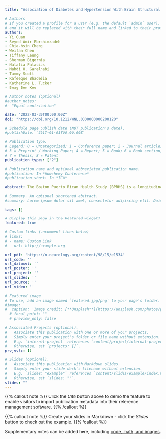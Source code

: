 ```yaml
---
title: "Association of Diabetes and Hypertension With Brain Structural Integrity and Cognition in the Boston Puerto Rican Health Study Cohort"

# Authors
# If you created a profile for a user (e.g. the default `admin` user), write the username (folder name) here 
# and it will be replaced with their full name and linked to their profile.
authors:
- Yi Guan
- Seyed Amir Ebrahimzadeh
- Chia-hsin Cheng
- Weifan Chen
- Tiffany Leung
- Sherman Bigornia
- Natalia Palacios
- Mahdi O. Garelnabi
- Tammy Scott
- Rafeeque Bhadelia
- Katherine L. Tucker
- Bnag-Bon Koo

# Author notes (optional)
#author_notes:
#- "Equal contribution"

date: "2022-03-30T00:00:00Z"
doi: "https://doi.org/10.1212/WNL.0000000000200120"

# Schedule page publish date (NOT publication's date).
#publishDate: "2017-01-01T00:00:00Z"

# Publication type.
# Legend: 0 = Uncategorized; 1 = Conference paper; 2 = Journal article;
# 3 = Preprint / Working Paper; 4 = Report; 5 = Book; 6 = Book section;
# 7 = Thesis; 8 = Patent
publication_types: ["2"]

# Publication name and optional abbreviated publication name.
#publication: In *Wowchemy Conference*
#publication_short: In *ICW*

abstract: The Boston Puerto Rican Health Study (BPRHS) is a longitudinal study following self-identified Puerto Rican older adults living in the Greater Boston area. Studies have shown higher prevalence of hypertension (HTN) and type 2 diabetes (T2D) within this ethnic group compared to age-matched non-Hispanic White adults. In this study, we investigated the associations of HTN and T2D comorbidity on brain structural integrity and cognitive capacity in community-dwelling Puerto Rican adults and compared these measures with older adult participants (non-Hispanic White and Hispanic) from the Alzheimer's Disease Neuroimaging Initiative (ADNI) and National Alzheimer's Coordinating Center (NACC) databases.

# Summary. An optional shortened abstract.
#summary: Lorem ipsum dolor sit amet, consectetur adipiscing elit. Duis posuere tellus ac convallis placerat. Proin tincidunt magna sed ex sollicitudin condimentum.

tags: []

# Display this page in the Featured widget?
featured: true

# Custom links (uncomment lines below)
# links:
# - name: Custom Link
#   url: http://example.org

url_pdf: 'https://n.neurology.org/content/98/15/e1534'
url_code: ''
url_dataset: ''
url_poster: ''
url_project: ''
url_slides: ''
url_source: ''
url_video: ''

# Featured image
# To use, add an image named `featured.jpg/png` to your page's folder. 
#image:
#  caption: 'Image credit: [**Unsplash**](https://unsplash.com/photos/pLCdAaMFLTE)'
  # focal_point: ""
  # preview_only: false

# Associated Projects (optional).
#   Associate this publication with one or more of your projects.
#   Simply enter your project's folder or file name without extension.
#   E.g. `internal-project` references `content/project/internal-project/index.md`.
#   Otherwise, set `projects: []`.
projects: []

# Slides (optional).
#   Associate this publication with Markdown slides.
#   Simply enter your slide deck's filename without extension.
#   E.g. `slides: "example"` references `content/slides/example/index.md`.
#   Otherwise, set `slides: ""`.
slides: "" 
---
```


{{% callout note %}}
Click the *Cite* button above to demo the feature to enable visitors to import publication metadata into their reference management software.
{{% /callout %}}

{{% callout note %}}
Create your slides in Markdown - click the *Slides* button to check out the example.
{{% /callout %}}

Supplementary notes can be added here, including [code, math, and images](https://wowchemy.com/docs/writing-markdown-latex/).

